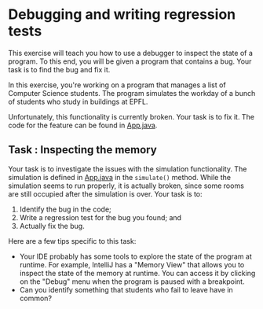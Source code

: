 # Debugging and writing regression tests

This exercise will teach you how to use a debugger to inspect the state of a program. To this end,
you will be given a program that contains a bug. Your task is to find the bug and fix it.

In this exercise, you're working on a program that manages a list of Computer Science students.
The program simulates the workday of a bunch of students who study in buildings at EPFL.

Unfortunately, this functionality is currently broken. Your task is to fix it. The
code for the feature can be found in [App.java](src/main/java/ch/epfl/sweng/App.java).

## Task : Inspecting the memory

Your task is to investigate the issues with the simulation functionality. The simulation
is defined in [App.java](src/main/java/ch/epfl/sweng/App.java) in the `simulate()` method. While the
simulation seems to run properly, it is actually broken, since some rooms are still occupied after
the simulation is over. Your task is to:

1. Identify the bug in the code;
2. Write a regression test for the bug you found; and
3. Actually fix the bug.

Here are a few tips specific to this task:

- Your IDE probably has some tools to explore the state of the program at runtime. For example,
  IntelliJ has a "Memory View" that allows you to inspect the state of the memory at runtime. You
  can access it by clicking on the "Debug" menu when the program is paused with a breakpoint.
- Can you identify something that students who fail to leave have in common?
